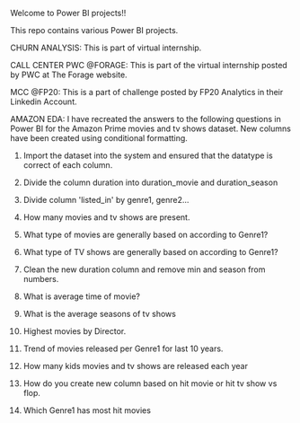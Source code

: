 Welcome to Power BI projects!!

This repo contains various Power BI projects. 

CHURN ANALYSIS: This is part of virtual internship.


CALL CENTER PWC @FORAGE: This is part of the virtual internship posted by PWC at The Forage website.


MCC @FP20: This is a part of challenge posted by FP20 Analytics in their Linkedin Account. 



AMAZON EDA: I have recreated the answers to the following questions in Power BI for the Amazon Prime movies and tv shows dataset. New columns have been created using conditional formatting. 

1.	Import the dataset into the system and ensured that the datatype is correct of each column.

2.	Divide the column duration into duration_movie and duration_season

3.	Divide column 'listed_in' by genre1, genre2...

4.	How many movies and tv shows are present. 

5.	What type of movies are generally based on according to Genre1?

6.	What type of TV shows are generally based on according to Genre1?

7.	Clean the new duration column and remove min and season from numbers.

8.	What is average time of movie?

9.	What is the average seasons of tv shows

10.	Highest movies by Director.

11.	Trend of movies released per Genre1 for last 10 years. 

12.	How many kids movies and tv shows are released each year

13.	How do you create new column based on hit movie or hit tv show vs flop.

14.	Which Genre1 has most hit movies

